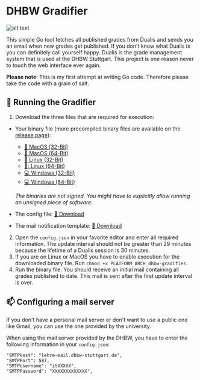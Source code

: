 # DHBW Gradifier
![alt text](https://api.travis-ci.org/mariuskiessling/dhbw-gradifier.svg?branch=latest "Build status badge")

This simple Go tool fetches all published grades from Dualis and sends you an email when new grades get published. If you don't know what Dualis is you can definitely call yourself happy. Dualis is the grade management system that is used at the DHBW Stuttgart. This project is one reason never to touch the web interface ever again.

**Please note**: This is my first attempt at writing Go code. Therefore please take the code with a grain of salt.

## :rocket: Running the Gradifier
1. Download the three files that are required for execution:
  - Your binary file (more precompiled binary files are available on the [release page](https://github.com/mariuskiessling/dhbw-gradifier/releases/tag/latest)):
    - [:apple: MacOS (32-Bit)](https://github.com/mariuskiessling/dhbw-gradifier/releases/download/latest/darwin_386_dhbw-gradifier)
    - [:apple: MacOS (64-Bit)](https://github.com/mariuskiessling/dhbw-gradifier/releases/download/latest/darwin_amd64_dhbw-gradifier)
    - [:penguin: Linux (32-Bit)](https://github.com/mariuskiessling/dhbw-gradifier/releases/download/latest/linux_386_dhbw-gradifier)
    - [:penguin:: Linux (64-Bit)](https://github.com/mariuskiessling/dhbw-gradifier/releases/download/latest/linux_amd64_dhbw-gradifier)
    - [:computer: Windows (32-Bit)](https://github.com/mariuskiessling/dhbw-gradifier/releases/download/latest/windows_386_dhbw-gradifier.exe)
    - [:computer: Windows (64-Bit)](https://github.com/mariuskiessling/dhbw-gradifier/releases/download/latest/windows_amd64_dhbw-gradifier.exe)

    _The binaries are not signed. You might have to explicitly allow running an unsigned piece of software._
  - The config file: [:floppy_disk: Download](https://github.com/mariuskiessling/dhbw-gradifier/releases/download/latest/config.json)
  - The mail notification template: [:floppy_disk: Download](https://github.com/mariuskiessling/dhbw-gradifier/releases/download/latest/notification.tpl)
2. Open the `config.json` in your favorite editor and enter all required information. The update interval should not be greater than 29 minutes because the lifetime of a Dualis session is 30 minutes.
3. If you are on Linux or MacOS you have to enable execution for the downloaded binary file. Run `chmod +x PLATFORM_ARCH_dhbw-gradifier`.
3. Run the binary file. You should receive an initial mail containing all grades published to date. This mail is sent after the first update interval is over.

## :mailbox: Configuring a mail server
If you don't have a personal mail server or don't want to use a public one like Gmail, you can use the one provided by the university.

When using the mail server provided by the DHBW, you have to enter the following information in your `config.json`:

```
"SMTPHost": "lehre-mail.dhbw-stuttgart.de",
"SMTPPort": 587,
"SMTPUsername": "itXXXXX",
"SMTPPassword": "XXXXXXXXXXXXX",
```
